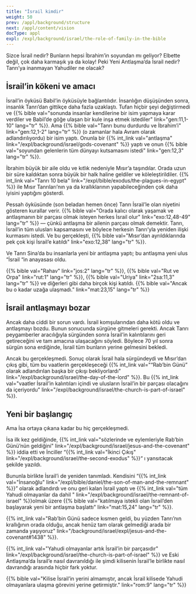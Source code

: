 ```yaml
---
title: "İsrail kimdir"
weight: 50
prev: /appl/background/structure
next: /appl/content/vision
docType: appl
expl: /expl/background/israel/the-role-of-family-in-the-bible
---
```


Sizce İsrail nedir? Bunların hepsi İbrahim’in soyundan mı geliyor? Elbette değil, çok daha karmaşık ya da kolay! Peki Yeni Antlaşma’da İsrail nedir? Tanrı’ya inanmayan Yahudiler ne olacak?

## İsrail’in kökeni ve amacı

<a name="ce07"></a>
İsrail’in öyküsü Babil’in öyküsüyle bağlantılıdır. İnsanlığın düşüşünden sonra, insanlık Tanrı’dan gittikçe daha fazla uzaklaştı. Tufan hiçbir şeyi değiştirmedi ve {{% bible val="sonunda insanlar kendilerine bir isim yapmaya karar verdiler ve Babil’de göğe ulaşan bir kule inşa etmek istediler" link="gen:11,1-10" lang="tr" %}}. Ama {{% bible val="Tanrı bunu durdurdu ve İbrahim’i" link="gen:12,1-2" lang="tr" %}} (o zamanlar hala Avram olarak adlandırılıyordu) bir isim yaptı. Onunla bir {{% int_link val="antlaşma" link="/expl/background/israel/gods-covenant" %}} yaptı ve onun {{% bible val="soyundan gelenlerin tüm dünyayı kutsamasını istedi" link="gen:12,3" lang="tr" %}}.

İbrahim büyük bir aile oldu ve kıtlık nedeniyle Mısır’a taşındılar. Orada uzun bir süre kaldıktan sonra büyük bir halk haline geldiler ve köleleştirildiler. {{% int_link val="Tanrı 10 bela" link="/expl/bible/exodus/the-plagues-in-egypt" %}} ile Mısır Tanrıları’nın ya da krallıklarının yapabileceğinden çok daha iyisini yaptığını gösterdi.

Pessah öyküsünde (son beladan hemen önce) Tanrı İsrail’le olan niyetini gösteren kurallar verir. {{% bible val="Orada kalıcı olarak yaşamak ve antlaşmanın bir parçası olmak isteyen herkes İsrail olur" link="exo:12,48-49" lang="tr" %}} — çünkü antlaşma bir ailenin parçası olmak demektir. Tanrı, İsrail’in tüm ulusları kapsamasını ve böylece herkesin Tanrı’yla yeniden ilişki kurmasını istedi. Ve bu gerçekleşti, {{% bible val="Mısır’dan ayrıldıklarında pek çok kişi İsrail’e katıldı" link="exo:12,38" lang="tr" %}}.

Ve Tanrı Sina’da bu insanlarla yeni bir antlaşma yaptı; bu antlaşma yeni ulus “İsrail “in anayasası oldu.

{{% bible val="Rahav" link="jos:2" lang="tr" %}}, {{% bible val="Rut ve Orpa" link="rut:1" lang="tr" %}}, {{% bible val="Uriya" link="2sa:11,3" lang="tr" %}} ve diğerleri gibi daha birçok kişi katıldı. {{% bible val="Ancak bu o kadar uzağa ulaşmadı." link="mat:23,15" lang="tr" %}}

## İsrail antlaşmayı bozar

<a name="3ae6"></a>
Ancak daha ciddi bir sorun vardı. İsrail komşularından daha kötü oldu ve antlaşmayı bozdu. Bunun sonucunda sürgüne gitmeleri gerekti. Ancak Tanrı peygamberler aracılığıyla sürgünden sonra İsrail’in kalıntılarını geri getireceğini ve tam amacına ulaşacağını söyledi. Böylece 70 yıl sonra sürgün sona erdiğinde, İsrail tüm bunların yerine gelmesini bekledi.

Ancak bu gerçekleşmedi. Sonuç olarak İsrail hala sürgündeydi ve Mısır’dan çıkış gibi, tüm bu vaatlerin gerçekleşeceği {{% int_link val="“Rab’bin Günü” olarak adlandırılan başka bir çıkışı bekliyorlardı" link="/expl/background/israel/the-day-of-the-lord" %}}. Bu {{% int_link val="vaatler İsrail’in kalıntıları içindi ve ulusların İsrail’in bir parçası olacağını da içeriyordu" link="/expl/background/israel/the-church-is-part-of-israel" %}}.

## Yeni bir başlangıç

<a name="b08f"></a>
Ama İsa ortaya çıkana kadar bu hiç gerçekleşmedi.

İsa ilk kez geldiğinde, {{% int_link val="sözlerinde ve eylemleriyle Rab’bin Günü’nün geldiğini" link="/expl/background/israel/jesus-and-the-covenant" %}} iddia etti ve İnciller “{{% int_link val="İkinci Çıkış" link="/expl/background/israel/the-second-exodus" %}}“ ı yansıtacak şekilde yazıldı.

Bununla birlikte İsrail’i de yeniden tanımladı. Kendisini “{{% int_link val="İnsanoğlu" link="/expl/bible/daniel/the-son-of-man-and-the-remnant" %}}” olarak adlandırdı ve onu geri kalan İsrail yaptı ve {{% int_link val="tüm Yahudi olmayanlar da dahil " link="/expl/background/israel/the-remnant-of-israel" %}}olmak üzere {{% bible val="katılmaya istekli olan İsrail’den başlayarak yeni bir antlaşma başlattı" link="mat:15,24" lang="tr" %}}.

{{% int_link val="Rab’bin Günü sadece kısmen geldi, bu yüzden Tanrı’nın krallığının orada olduğu, ancak henüz tam olarak gelmediği arada bir zamanda yaşıyoruz" link="/background/israel/expl/jesus-and-the-covenant#1438" %}}.

{{% int_link val="Yahudi olmayanlar artık İsrail’in bir parçasıdır" link="/expl/background/israel/the-church-is-part-of-israel" %}} ve Eski Antlaşma’da İsrail’e nasıl davranıldığı ile şimdi kilisenin İsrail’le birlikte nasıl davrandığı arasında hiçbir fark yoktur.

{{% bible val="Kilise İsrail’in yerini almamıştır, ancak İsrail kilisede Yahudi olmayanlara ulaşma görevini yerine getirmiştir." link="rom:9" lang="tr" %}}

